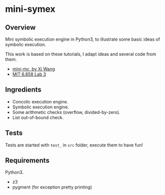 # mini-symex

## Overview

Mini symbolic execution engine in Python3, to illustrate some basic ideas of
symbolic execution.

This work is based on these tutorials, I adapt ideas and several code from them.

* [mini-mc, by Xi Wang](http://github.com/xiw/mini-mc)
* [MIT 6.858 Lab 3](https://css.csail.mit.edu/6.858/2015/labs/lab3.html)

## Ingredients

* Concolic execution engine.
* Symbolic execution engine.
* Some arithmetic checks (overflow, divided-by-zero).
* List out-of-bound check.

## Tests

Tests are started with `test_` in `src` folder, execute them to have fun!

## Requirements

Python3.

* z3
* pygment (for exception pretty printing)

